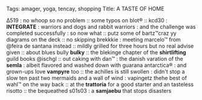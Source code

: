 Tags: amager, yoga, tencay, shopping
Title: A TASTE OF HOME  
  
∆519 : no whoop so no problem :: some typos on blot® :: kcd30 : **INTEGRATE** : warriors and dogs and rabbit warriors : and the challenge was completed successfully : so now what :: putz some of bartz™craz yy diagrams on the deck :: no skipping brekkkie : meeting marcelo™ from @feira de santana instead :: mildly grilled for three hours but no real advise given :: about blues bully **bulky** :: the blekinge chapter of the **shirtlifting** guild books @ischgl :: out caking with dan™ : the danish varation of the **semla** : albeit flavored and washed down with guarana antarctica® : and grown-ups love **vampyre** too :: the achilles is still swollen : didn't stop a slow ten past two mermaids and a wall of wind : vapingetz thehe best of wahl™ on the way back :: at the **trattoria** for a good starter and an tasteless risotto :: the bequeathed s01s03 : a **samjaebu** that stops disasters  
